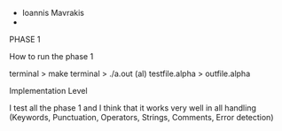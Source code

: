 - Ioannis Mavrakis
- 
PHASE 1

How to run the phase 1

terminal > make 
terminal > ./a.out (al) testfile.alpha > outfile.alpha


Implementation Level 

I test all the phase 1 and I think that it works very well in all handling
(Keywords, Punctuation, Operators, Strings, Comments, Error detection)
